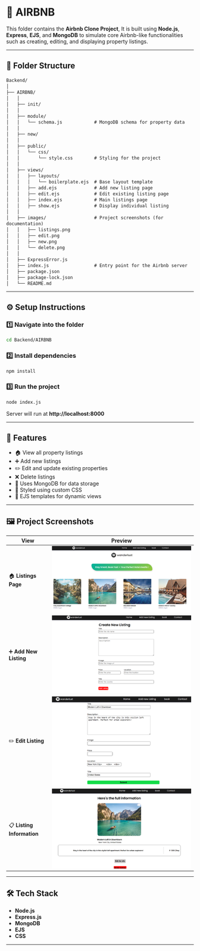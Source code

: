 # 🏡 AIRBNB  

This folder contains the **Airbnb Clone Project**, 
It is built using **Node.js**, **Express**, **EJS**, and **MongoDB** to simulate core Airbnb-like functionalities such as creating, editing, and displaying property listings.

---

## 📁 Folder Structure

```
Backend/
│
├── AIRBNB/
│   │
│   ├── init/
│   │
│   ├── module/
│   │   └── schema.js            # MongoDB schema for property data
│   │
│   ├── new/
│   │
│   ├── public/
│   │   └── css/
│   │       └── style.css        # Styling for the project
│   │
│   ├── views/
│   │   ├── layouts/
│   │   │   └── boilerplate.ejs  # Base layout template
│   │   ├── add.ejs              # Add new listing page
│   │   ├── edit.ejs             # Edit existing listing page
│   │   ├── index.ejs            # Main listings page
│   │   ├── show.ejs             # Display individual listing
│   │
│   ├── images/                  # Project screenshots (for documentation)
│   │   ├── listings.png
│   │   ├── edit.png
│   │   ├── new.png
│   │   └── delete.png
│   │
│   ├── ExpressError.js
│   ├── index.js                 # Entry point for the Airbnb server
│   ├── package.json
│   ├── package-lock.json
│   └── README.md

```

---

## ⚙️ Setup Instructions

### 1️⃣ Navigate into the folder
```bash
cd Backend/AIRBNB
```

### 2️⃣ Install dependencies
```bash
npm install
```

### 3️⃣ Run the project
```bash
node index.js
```

Server will run at **http://localhost:8000**

---

## 🧩 Features
- 🏠 View all property listings  
- ➕ Add new listings  
- ✏️ Edit and update existing properties  
- ❌ Delete listings  
- 💾 Uses MongoDB for data storage  
- 🎨 Styled using custom CSS  
- 🧱 EJS templates for dynamic views

---

## 🖼️ Project Screenshots

| View | Preview |
|------|----------|
| 🏠 **Listings Page** | ![Listings Page](AIRBNB/images/listings.png) |
| ➕ **Add New Listing** | ![Add New Listing](AIRBNB/images/new.png) |
| ✏️ **Edit Listing** | ![Edit Listing](AIRBNB/images/edit.png) |
| 📋 **Listing Information** | ![Delete Listing](AIRBNB/images/info.png) |


---

## 🛠️ Tech Stack
- **Node.js**
- **Express.js**
- **MongoDB**
- **EJS**
- **CSS**

---
